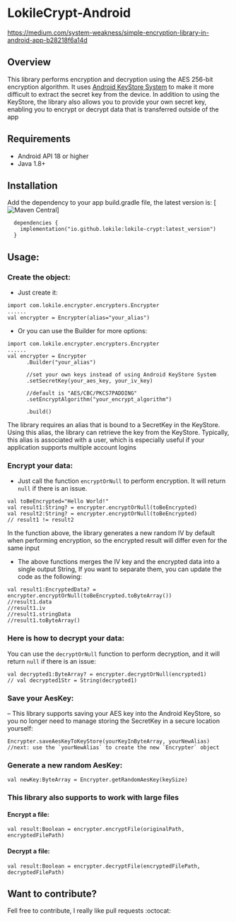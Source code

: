 # LokileCrypt-Android

https://medium.com/system-weakness/simple-encryption-library-in-android-app-b28218f6a14d

## Overview
This library performs encryption and decryption using the AES 256-bit encryption algorithm. It uses [Android KeyStore System](https://developer.android.com/training/articles/keystore.html) to make it more difficult to extract the secret key from the device. In addition to using the KeyStore, the library also allows you to provide your own secret key, enabling you to encrypt or decrypt data that is transferred outside of the app

## Requirements
- Android API 18 or higher
- Java 1.8+

## Installation
Add the dependency to your app build.gradle file, the latest version is: [![Maven Central](https://img.shields.io/maven-central/v/io.github.lokile/lokile-crypt?label=Maven%20Central)]
```
  dependencies {
    implementation("io.github.lokile:lokile-crypt:latest_version")
  }
```

## Usage:
### Create the object:
- Just create it:
```
import com.lokile.encrypter.encrypters.Encrypter
......
val encrypter = Encrypter(alias="your_alias")
```
- Or you can use the Builder for more options:
```
import com.lokile.encrypter.encrypters.Encrypter
......
val encrypter = Encrypter
      .Builder("your_alias")
      
      //set your own keys instead of using Android KeyStore System
      .setSecretKey(your_aes_key, your_iv_key) 

      //default is "AES/CBC/PKCS7PADDING"
      .setEncryptAlgorithm("your_encrypt_algorithm") 

      .build()
```

The library requires an alias that is bound to a SecretKey in the KeyStore. Using this alias, the library can retrieve the key from the KeyStore. Typically, this alias is associated with a user, which is especially useful if your application supports multiple account logins

### Encrypt your data:
- Just call the function `encryptOrNull` to perform encryption. It will return `null` if there is an issue.
```
val toBeEncrypted="Hello World!"
val result1:String? = encrypter.encryptOrNull(toBeEncrypted)
val result2:String? = encrypter.encryptOrNull(toBeEncrypted) 
// result1 != result2
```
In the function above, the library generates a new random IV by default when performing encryption, so the encrypted result will differ even for the same input
- The above functions merges the IV key and the encrypted data into a single output String, If you want to separate them, you can update the code as the following:
```
val result1:EncryptedData? = encrypter.encryptOrNull(toBeEncrypted.toByteArray())
//result1.data
//result1.iv
//result1.stringData
//result1.toByteArray()
```

### Here is how to decrypt your data:
You can use the `decryptOrNull` function to perform decryption, and it will return `null` if there is an issue:

```
val decrypted1:ByteArray? = encrypter.decryptOrNull(encrypted1)
// val decrypted1Str = String(decrypted1)
```

### Save your AesKey:
– This library supports saving your AES key into the Android KeyStore, so you no longer need to manage storing the SecretKey in a secure location yourself:
```
Encrypter.saveAesKeyToKeyStore(yourKeyInByteArray, yourNewAlias)
//next: use the `yourNewAlias` to create the new `Encrypter` object
```
### Generate a new random AesKey:
```
val newKey:ByteArray = Encrypter.getRandomAesKey(keySize)
```

### This library also supports to work with large files
#### Encrypt a file:
```
val result:Boolean = encrypter.encryptFile(originalPath, encryptedFilePath)
```
#### Decrypt a file:
```
val result:Boolean = encrypter.decryptFile(encryptedFilePath, decryptedFilePath)
```

## Want to contribute? ##

Fell free to contribute, I really like pull requests :octocat:
